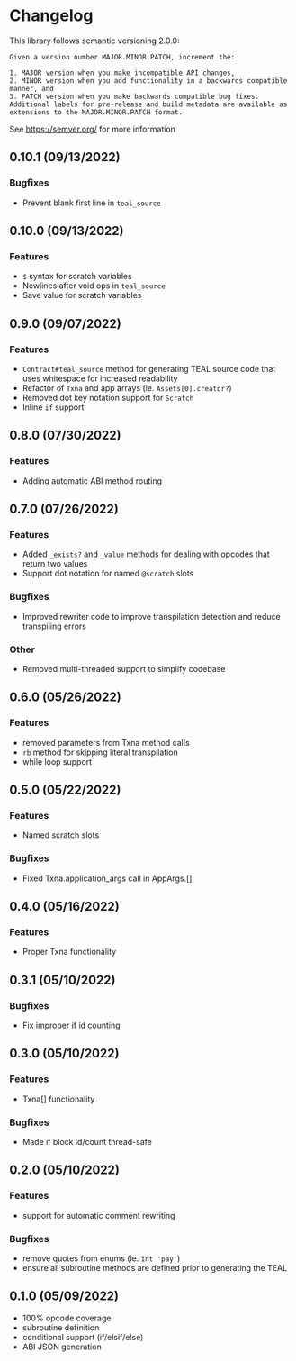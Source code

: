 # Changelog

This library follows semantic versioning 2.0.0:

```
Given a version number MAJOR.MINOR.PATCH, increment the:

1. MAJOR version when you make incompatible API changes,
2. MINOR version when you add functionality in a backwards compatible manner, and
3. PATCH version when you make backwards compatible bug fixes.
Additional labels for pre-release and build metadata are available as extensions to the MAJOR.MINOR.PATCH format.
```

See https://semver.org/ for more information

## 0.10.1 (09/13/2022)
### Bugfixes
- Prevent blank first line in `teal_source`

## 0.10.0 (09/13/2022)
### Features
- `$` syntax for scratch variables
- Newlines after void ops in `teal_source`
- Save value for scratch variables

## 0.9.0 (09/07/2022)

### Features
- `Contract#teal_source` method for generating TEAL source code that uses whitespace for increased readability
- Refactor of `Txna` and app arrays (ie. `Assets[0].creator?`)
- Removed dot key notation support for `Scratch`
- Inline `if` support

## 0.8.0 (07/30/2022)

### Features
- Adding automatic ABI method routing

## 0.7.0 (07/26/2022)

### Features
- Added `_exists?` and `_value` methods for dealing with opcodes that return two values
- Support dot notation for named `@scratch` slots

### Bugfixes
- Improved rewriter code to improve transpilation detection and reduce transpiling errors

### Other
- Removed multi-threaded support to simplify codebase


## 0.6.0 (05/26/2022)

### Features
- removed parameters from Txna method calls
- `rb` method for skipping literal transpilation
- while loop support

## 0.5.0 (05/22/2022)

### Features
- Named scratch slots

### Bugfixes
- Fixed Txna.application_args call in AppArgs.[]

## 0.4.0 (05/16/2022)

### Features
- Proper Txna functionality

## 0.3.1 (05/10/2022)

### Bugfixes
- Fix improper if id counting

## 0.3.0 (05/10/2022)

### Features
- Txna[] functionality

### Bugfixes 
- Made if block id/count thread-safe

## 0.2.0 (05/10/2022)

### Features
- support for automatic comment rewriting

### Bugfixes
- remove quotes from enums (ie. `int 'pay'`)
- ensure all subroutine methods are defined prior to generating the TEAL

## 0.1.0 (05/09/2022)
- 100% opcode coverage
- subroutine definition
- conditional support (if/elsif/else)
- ABI JSON generation
